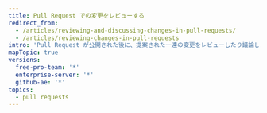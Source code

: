 ```yaml
---
title: Pull Request での変更をレビューする
redirect_from:
  - /articles/reviewing-and-discussing-changes-in-pull-requests/
  - /articles/reviewing-changes-in-pull-requests
intro: 'Pull Request が公開された後に、提案された一連の変更をレビューしたり議論したりできます。'
mapTopic: true
versions:
  free-pro-team: '*'
  enterprise-server: '*'
  github-ae: '*'
topics:
  - pull requests
---
```


